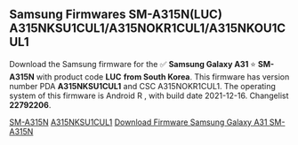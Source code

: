 <h2>Samsung Firmwares SM-A315N(LUC) A315NKSU1CUL1/A315NOKR1CUL1/A315NKOU1CUL1</h2>
Download the Samsung firmware for the ✅ <strong>Samsung Galaxy A31 </strong> ⭐ <strong>SM-A315N</strong> with product code <strong>LUC</strong> <strong> from South Korea</strong>. This firmware has version number PDA <strong>A315NKSU1CUL1</strong> and CSC A315NOKR1CUL1. The operating system of this firmware is Android R , with build date 2021-12-16. Changelist <strong>22792206</strong>.


[SM-A315N](https://samfirm.shop/samsung/model/SM-A315N)
[A315NKSU1CUL1](https://samfirm.shop/samsung/pda/A315NKSU1CUL1)
[Download Firmware Samsung Galaxy A31 SM-A315N](https://samfirm.shop/samsung/firmware/482734)

